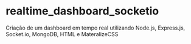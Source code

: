 # realtime_dashboard_socketio
Criação de um dashboard em tempo real utilizando Node.js, Express.js, Socket.io, MongoDB, HTML e MateralizeCSS
